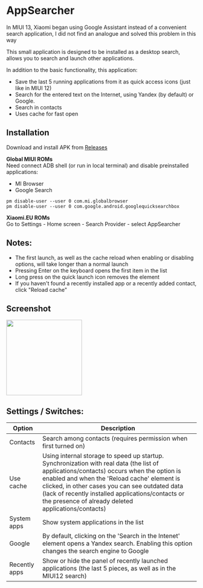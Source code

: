 # AppSearcher
In MIUI 13, Xiaomi began using Google Assistant instead of a convenient search application, I did not find an analogue and solved this problem in this way

This small application is designed to be installed as a desktop search, allows you to search and launch other applications.

In addition to the basic functionality, this application:
- Save the last 5 running applications from it as quick access icons (just like in MIUI 12)
- Search for the entered text on the Internet, using Yandex (by default) or Google.
- Search in contacts
- Uses cache for fast open

## Installation
Download and install APK from [Releases](releases)

**Global MIUI ROMs**  
Need connect ADB shell (or run in local terminal) and disable preinstalled applications: 
- MI Browser 
- Google Search
```
pm disable-user --user 0 com.mi.globalbrowser
pm disable-user --user 0 com.google.android.googlequicksearchbox
```

**Xiaomi.EU ROMs**  
Go to Settings - Home screen - Search Provider - select AppSearcher

## Notes:
- The first launch, as well as the cache reload when enabling or disabling options, will take longer than a normal launch
- Pressing Enter on the keyboard opens the first item in the list
- Long press on the quick launch icon removes the element
- If you haven't found a recently installed app or a recently added contact, click "Reload cache"

## Screenshot
<img src='https://github.com/mark99i/AppSearcher/raw/dev/photo_2022-03-12_03-00-02.jpg' width=200>

## Settings / Switches:
| Option        | Description                                                                                                                                                                                                                                                                                                                                           | 
|---------------|-------------------------------------------------------------------------------------------------------------------------------------------------------------------------------------------------------------------------------------------------------------------------------------------------------------------------------------------------------|
| Contacts      | Search among contacts (requires permission when first turned on)                                                                                                                                                                                                                                                                                      |
| Use cache     | Using internal storage to speed up startup. Synchronization with real data (the list of applications/contacts) occurs when the option is enabled and when the 'Reload cache' element is clicked, in other cases you can see outdated data (lack of recently installed applications/contacts or the presence of already deleted applications/contacts) |
| System apps   | Show system applications in the list                                                                                                                                                                                                                                                                                                                  |
| Google        | By default, clicking on the 'Search in the Intenet' element opens a Yandex search. Enabling this option changes the search engine to Google                                                                                                                                                                                                           |
| Recently apps | Show or hide the panel of recently launched applications (the last 5 pieces, as well as in the MIUI12 search)                                                                                                                                                                                                                                         |
